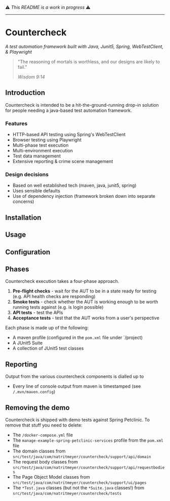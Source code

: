 ⚠️ _This README is a work in progress_ ⚠️

-----

# Countercheck
_A test automation framework built with Java, Junit5, Spring, WebTestClient, & Playwright_

> "The reasoning of mortals is worthless, and our designs are likely to fail."
>
> _Wisdom 9:14_

## Introduction

Countercheck is intended to be a hit-the-ground-running drop-in solution for people needing a java-based test automation framework.

### Features

* HTTP-based API testing using Spring's WebTestClient
* Browser testing using Playwright
* Multi-phase test execution
* Multi-environment execution
* Test data management
* Extensive reporting & crime scene management

### Design decisions

* Based on well established tech (maven, java, junit5, spring)
* Uses sensible defaults
* Use of dependency injection (framework broken down into separate concerns)

## Installation

## Usage

## Configuration

###

## Phases

Countercheck execution takes a four-phase approach.

1. **Pre-flight checks** - wait for the AUT to be in a state ready for testing (e.g. API health checks are responding)
2. **Smoke tests** - check whether the AUT is working enough to be worth running tests against (e.g. is login possible)
3. **API tests** - test the APIs
4. **Acceptance tests** - test that the AUT works from a user's perspective

Each phase is made up of the following:

* A maven profile (configured in the `pom.xml` file under `/project)
* A JUnit5 Suite
* A collection of JUnit5 test classes

## Reporting

Output from the various countercheck components is dialled up to

* Every line of console output from maven is timestamped (see `/.mvn/maven.config`)

## Removing the demo

Countercheck is shipped with demo tests against Spring Petclinic. To remove that stuff you need to delete:

* The `/docker-compose.yml` file
* The `manage-example-spring-petclinic-services` profile from the `pom.xml` file
* The domain classes from `src/test/java/com/natritmeyer/countercheck/support/api/domain`
* The request body classes from `src/test/java/com/natritmeyer/countercheck/support/api/requestbodies`
* The Page Object Model classes from `src/test/java/com/natritmeyer/countercheck/support/ui/pages`
* The `*Test.java` classes (but not the `*Suite.java` classes!) from `src/test/java/com/natritmeyer/countercheck/tests`
